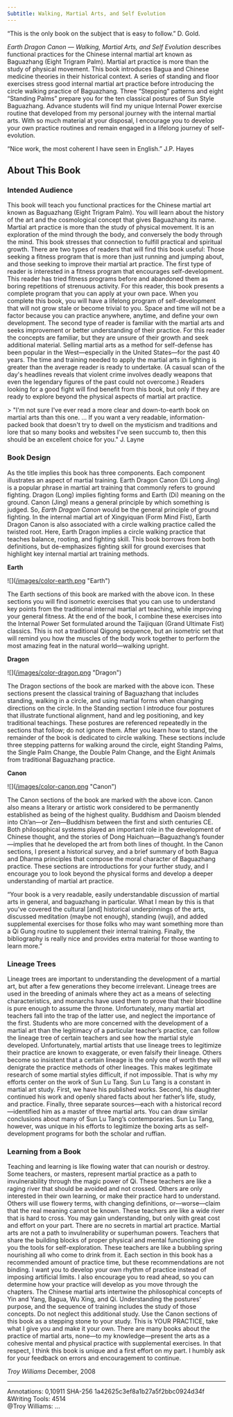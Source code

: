 ```yaml
---
Subtitle: Walking, Martial Arts, and Self Evolution
---
```


“This is the only book on the subject that is easy to follow.” D. Gold.

*Earth Dragon Canon — Walking, Martial Arts, and Self Evolution* describes functional practices for the Chinese internal martial art known as Baguazhang (Eight Trigram Palm). Martial art practice is more than the study of physical movement. This book introduces Bagua and Chinese medicine theories in their historical context. A series of standing and floor exercises stress good internal martial art practice before introducing the circle walking practice of Baguazhang. Three “Stepping” patterns and eight “Standing Palms” prepare you for the ten classical postures of Sun Style Baguazhang. Advance students will find my unique Internal Power exercise routine that developed from my personal journey with the internal martial arts. With so much material at your disposal, I encourage you to develop your own practice routines and remain engaged in a lifelong journey of self-evolution.

“Nice work, the most coherent I have seen in English.” J.P. Hayes

## About This Book

### Intended Audience

This book will teach you functional practices for the Chinese martial art known as Baguazhang (Eight Trigram Palm). You will learn about the history of the art and the cosmological concept that gives Baguazhang its name. Martial art practice is more than the study of physical movement. It is an exploration of the mind through the body, and conversely the body through the mind. This book stresses that connection to fulfill practical and spiritual growth. There are two types of readers that will find this book useful: Those seeking a fitness program that is more than just running and jumping about, and those seeking to improve their martial art practice. The first type of reader is interested in a fitness program that encourages self-development. This reader has tried fitness programs before and abandoned them as boring repetitions of strenuous activity. For this reader, this book presents a complete program that you can apply at your own pace. When you complete this book, you will have a lifelong program of self-development that will not grow stale or become trivial to you. Space and time will not be a factor because you can practice anywhere, anytime, and define your own development. The second type of reader is familiar with the martial arts and seeks improvement or better understanding of their practice. For this reader the concepts are familiar, but they are unsure of their growth and seek additional material. Selling martial arts as a method for self-defense has been popular in the West—especially in the United States—for the past 40 years. The time and training needed to apply the martial arts in fighting is greater than the average reader is ready to undertake. (A casual scan of the day's headlines reveals that violent crime involves deadly weapons that even the legendary figures of the past could not overcome.) Readers looking for a good fight will find benefit from this book, but only if they are ready to explore beyond the physical aspects of martial art practice.

\> "I'm not sure I've ever read a more clear and down-to-earth book on martial arts than this one. ... If you want a very readable, information-packed book that doesn't try to dwell on the mysticism and traditions and lore that so many books and websites I've seen succumb to, then this should be an excellent choice for you." J. Layne

### Book Design

As the title implies this book has three components. Each component illustrates an aspect of martial training. Earth Dragon Canon (Di Long Jing) is a popular phrase in martial art training that commonly refers to ground fighting. Dragon (Long) implies fighting forms and Earth (Di) meaning on the ground. Canon (Jing) means a general principle by which something is judged. So, *Earth Dragon Canon* would be the general principle of ground fighting. In the internal martial art of Xingyiquan (Form Mind Fist), Earth Dragon Canon is also associated with a circle walking practice called the twisted root. Here, Earth Dragon implies a circle walking practice that teaches balance, rooting, and fighting skill. This book borrows from both definitions, but de-emphasizes fighting skill for ground exercises that highlight key internal martial art training methods.

**Earth**

\![\](<u>/images/color-earth.png</u> "Earth")

The Earth sections of this book are marked with the above icon. In these sections you will find isometric exercises that you can use to understand key points from the traditional internal martial art teaching, while improving your general fitness. At the end of the book, I combine these exercises into the Internal Power Set formulated around the Taijiquan (Grand Ultimate Fist) classics. This is not a traditional Qigong sequence, but an isometric set that will remind you how the muscles of the body work together to perform the most amazing feat in the natural world—walking upright.

**Dragon**

\![\](<u>/images/color-dragon.png</u> "Dragon")

The Dragon sections of the book are marked with the above icon. These sections present the classical training of Baguazhang that includes standing, walking in a circle, and using martial forms when changing directions on the circle. In the Standing section I introduce four postures that illustrate functional alignment, hand and leg positioning, and key traditional teachings. These postures are referenced repeatedly in the sections that follow; do not ignore them. After you learn how to stand, the remainder of the book is dedicated to circle walking. These sections include three stepping patterns for walking around the circle, eight Standing Palms, the Single Palm Change, the Double Palm Change, and the Eight Animals from traditional Baguazhang practice.

**Canon**

\![\](<u>/images/color-canon.png</u> "Canon")

The Canon sections of the book are marked with the above icon. Canon also means a literary or artistic work considered to be permanently established as being of the highest quality. Buddhism and Daoism blended into Ch’an—or Zen—Buddhism between the first and sixth centuries CE. Both philosophical systems played an important role in the development of Chinese thought, and the stories of Dong Haichuan—Baguazhang’s founder—implies that he developed the art from both lines of thought. In the Canon sections, I present a historical survey, and a brief summary of both Bagua and Dharma principles that compose the moral character of Baguazhang practice. These sections are introductions for your further study, and I encourage you to look beyond the physical forms and develop a deeper understanding of martial art practice.

“Your book is a very readable, easily understandable discussion of martial arts in general, and baguazhang in particular. What I mean by this is that you've covered the cultural \[and\] historical underpinnings of the arts, discussed meditation (maybe not enough), standing (wuji), and added supplemental exercises for those folks who may want something more than a Qi Gung routine to supplement their internal training. Finally, the bibliography is really nice and provides extra material for those wanting to learn more.”

### Lineage Trees

Lineage trees are important to understanding the development of a martial art, but after a few generations they become irrelevant. Lineage trees are used in the breeding of animals where they act as a means of selecting characteristics, and monarchs have used them to prove that their bloodline is pure enough to assume the throne. Unfortunately, many martial art teachers fall into the trap of the latter use, and neglect the importance of the first. Students who are more concerned with the development of a martial art than the legitimacy of a particular teacher’s practice, can follow the lineage tree of certain teachers and see how the martial style developed. Unfortunately, martial artists that use lineage trees to legitimize their practice are known to exaggerate, or even falsify their lineage. Others become so insistent that a certain lineage is the only one of worth they will denigrate the practice methods of other lineages. This makes legitimate research of some martial styles difficult, if not impossible. That is why my efforts center on the work of Sun Lu Tang. Sun Lu Tang is a constant in martial art study. First, we have his published works. Second, his daughter continued his work and openly shared facts about her father’s life, study, and practice. Finally, three separate sources—each with a historical record—identified him as a master of three martial arts. You can draw similar conclusions about many of Sun Lu Tang’s contemporaries. Sun Lu Tang, however, was unique in his efforts to legitimize the boxing arts as self-development programs for both the scholar and ruffian.

### Learning from a Book

Teaching and learning is like flowing water that can nourish or destroy. Some teachers, or masters, represent martial practice as a path to invulnerability through the magic power of Qi. These teachers are like a raging river that should be avoided and not crossed. Others are only interested in their own learning, or make their practice hard to understand. Others will use flowery terms, with changing definitions, or—worse—claim that the real meaning cannot be known. These teachers are like a wide river that is hard to cross. You may gain understanding, but only with great cost and effort on your part. There are no secrets in martial art practice. Martial arts are not a path to invulnerability or superhuman powers. Teachers that share the building blocks of proper physical and mental functioning give you the tools for self-exploration. These teachers are like a bubbling spring nourishing all who come to drink from it. Each section in this book has a recommended amount of practice time, but these recommendations are not binding. I want you to develop your own rhythm of practice instead of imposing artificial limits. I also encourage you to read ahead, so you can determine how your practice will develop as you move through the chapters. The Chinese martial arts intertwine the philosophical concepts of Yin and Yang, Bagua, Wu Xing, and Qi. Understanding the postures’ purpose, and the sequence of training includes the study of those concepts. Do not neglect this additional study. Use the Canon sections of this book as a stepping stone to your study. This is YOUR PRACTICE, take what I give you and make it your own. There are many books about the practice of martial arts, none—to my knowledge—present the arts as a cohesive mental and physical practice with supplemental exercises. In that respect, I think this book is unique and a first effort on my part. I humbly ask for your feedback on errors and encouragement to continue.

*Troy Williams* December, 2008

---
Annotations: 0,10911 SHA-256 1a42625c3ef8a1b27a5f2bbc0924d34f  
&Writing Tools: 4514  
@Troy Williams:
...
